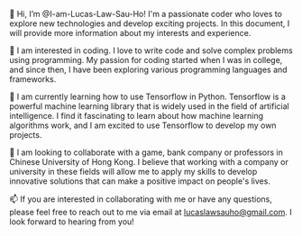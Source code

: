

👋 Hi, I’m @I-am-Lucas-Law-Sau-Ho! I'm a passionate coder who loves to explore new technologies and develop exciting projects. In this document, I will provide more information about my interests and experience.



👀 I am interested in coding. I love to write code and solve complex problems using programming. My passion for coding started when I was in college, and since then, I have been exploring various programming languages and frameworks.


🌱 I am currently learning how to use Tensorflow in Python. Tensorflow is a powerful machine learning library that is widely used in the field of artificial intelligence. I find it fascinating to learn about how machine learning algorithms work, and I am excited to use Tensorflow to develop my own projects.


💞️ I am looking to collaborate with a game, bank company or professors in Chinese University of Hong Kong. I believe that working with a company or university in these fields will allow me to apply my skills to develop innovative solutions that can make a positive impact on people's lives.


📫 If you are interested in collaborating with me or have any questions, please feel free to reach out to me via email at lucaslawsauho@gmail.com. I look forward to hearing from you!

<!---
I-am-Lucas-Law-Sau-Ho/I-am-Lucas-Law-Sau-Ho is a ✨ special ✨ repository because its `README.md` (this file) appears on your GitHub profile.
You can click the Preview link to take a look at your changes.
--->
